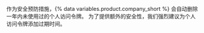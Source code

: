 作为安全预防措施，{% data variables.product.company_short %} 会自动删除一年内未使用过的个人访问令牌。 为了提供额外的安全性，我们强烈建议为个人访问令牌添加过期时间。
